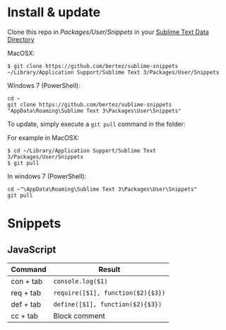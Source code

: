 # Install & update

Clone this repo in *Packages/User/Snippets* in your [Sublime Text Data Directory](http://docs.sublimetext.info/en/latest/basic_concepts.html#the-data-directory)

MacOSX:

`$ git clone https://github.com/bertez/sublime-snippets ~/Library/Application Support/Sublime Text 3/Packages/User/Snippets`

Windows 7 (PowerShell):
```
cd ~
git clone https://github.com/bertez/sublime-snippets "AppData\Roaming\Sublime Text 3\Packages\User\Snippets"
```

To update, simply execute a `git pull` command in the folder:

For example in MacOSX:

```
$ cd ~/Library/Application Support/Sublime Text 3/Packages/User/Snippets
$ git pull
```

In windows 7 (PowerShell):
```
cd ~"\AppData\Roaming\Sublime Text 3\Packages\User\Snippets"
git pull
```


# Snippets

## JavaScript

Command | Result
------- | ------
con + tab | `console.log($1)`
req + tab | `require([$1], function($2){$3})`
def + tab | `define([$1], function($2){$3})`
cc + tab | Block comment
